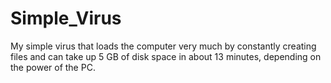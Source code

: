 # Simple_Virus
My simple virus that loads the computer very much by constantly creating files and can take up 5 GB of disk space  in about 13 minutes, depending on the power of the PC.
